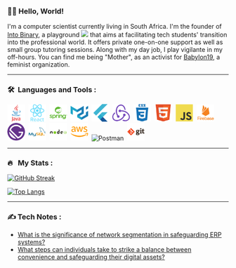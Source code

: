 ### 👸🏾 Hello, World!

I'm a computer scientist currently living in South Africa. I'm the founder of [Into Binary](https://intobinary.org), a playground <img src="https://media.giphy.com/media/WUlplcMpOCEmTGBtBW/giphy.gif" width="30" /> that aims at facilitating tech students' transition into the professional world. It offers private one-on-one support as well as small group tutoring sessions. Along with my day job, I play vigilante in my off-hours. You can find me being "Mother", as an activist for [Babylon19](https://babylon19.org), a feminist organization.

---

### 🛠 &nbsp;Languages and Tools :

<p>
<img src="https://github.com/devicons/devicon/blob/master/icons/java/java-original-wordmark.svg" title="Java" alt="Java" width="40" height="40"/>&nbsp;
<img src="https://github.com/devicons/devicon/blob/master/icons/react/react-original-wordmark.svg" title="React" alt="React" width="40" height="40"/>&nbsp;
<img src="https://github.com/devicons/devicon/blob/master/icons/spring/spring-original-wordmark.svg" title="Spring" alt="Spring" width="40" height="40"/>&nbsp;
<img src="https://github.com/devicons/devicon/blob/master/icons/materialui/materialui-original.svg" title="Material UI" alt="Material UI" width="40" height="40"/>&nbsp;
<img src="https://github.com/devicons/devicon/blob/master/icons/flutter/flutter-original.svg" title="Flutter" alt="Flutter" width="40" height="40"/>&nbsp;
<img src="https://github.com/devicons/devicon/blob/master/icons/redux/redux-original.svg" title="Redux" alt="Redux " width="40" height="40"/>&nbsp;
<img src="https://github.com/devicons/devicon/blob/master/icons/css3/css3-plain-wordmark.svg"  title="CSS3" alt="CSS" width="40" height="40"/>&nbsp;
<img src="https://github.com/devicons/devicon/blob/master/icons/html5/html5-original.svg" title="HTML5" alt="HTML" width="40" height="40"/>&nbsp;
<img src="https://github.com/devicons/devicon/blob/master/icons/javascript/javascript-original.svg" title="JavaScript" alt="JavaScript" width="40" height="40"/>&nbsp;
<img src="https://github.com/devicons/devicon/blob/master/icons/firebase/firebase-plain-wordmark.svg" title="Firebase" alt="Firebase" width="40" height="40"/>&nbsp;
<img src="https://github.com/devicons/devicon/blob/master/icons/gatsby/gatsby-original.svg" title="Gatsby"  alt="Gatsby" width="40" height="40"/>&nbsp;
<img src="https://github.com/devicons/devicon/blob/master/icons/mysql/mysql-original-wordmark.svg" title="MySQL"  alt="MySQL" width="40" height="40"/>&nbsp;
<img src="https://github.com/devicons/devicon/blob/master/icons/nodejs/nodejs-original-wordmark.svg" title="NodeJS" alt="NodeJS" width="40" height="40"/>&nbsp;
<img src="https://github.com/devicons/devicon/blob/master/icons/amazonwebservices/amazonwebservices-plain-wordmark.svg" title="AWS" alt="AWS" width="40" height="40"/>&nbsp;
<img src="https://www.vectorlogo.zone/logos/getpostman/getpostman-icon.svg" title="Postman"  alt="Postman" width="40" height="40"/>&nbsp;
<img src="https://github.com/devicons/devicon/blob/master/icons/git/git-original-wordmark.svg" title="Git" **alt="Git" width="40" height="40"/>&nbsp;
</p>

---

### 🔥 &nbsp; My Stats :
[![GitHub Streak](http://github-readme-streak-stats.herokuapp.com?user=MadamEllaMalala&theme=dark&background=000000)](https://git.io/streak-stats)

[![Top Langs](https://github-readme-stats.vercel.app/api/top-langs/?username=MadamEllaMalala&layout=compact&theme=vision-friendly-dark)](https://github.com/anuraghazra/github-readme-stats)

---

### ✍️ Tech Notes : 
- [What is the significance of network segmentation in safeguarding ERP systems?](what-is-the-significance-of-network-segmentation-in-safeguarding-ERP-systems)
- [What steps can individuals take to strike a balance between convenience and safeguarding their digital assets?](https://notes.intobinary.org/madam-ella/what-steps-can-individuals-take-to-strike-a-balance-between-convenience-and-safeguarding-their-digital-assets/)<!-- BLOG-POST-LIST:START -->
<!-- BLOG-POST-LIST:END -->
